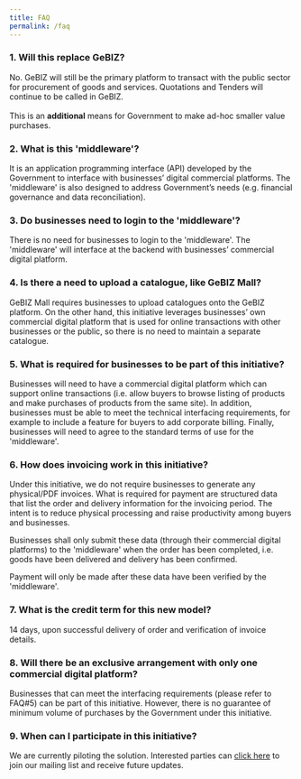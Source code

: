 ```yaml
---
title: FAQ
permalink: /faq
---
```


### 1. Will this replace GeBIZ?

No. GeBIZ will still be the primary platform to transact with the public sector for procurement of goods and services. Quotations and Tenders will continue to be called in GeBIZ.<BR><BR>
This is an **additional** means for Government to make ad-hoc smaller value purchases.

### 2. What is this 'middleware'?

It is an application programming interface (API) developed by the Government to interface with businesses’ digital commercial platforms. The 'middleware' is also designed to address Government’s needs (e.g. financial governance and data reconciliation). 

### 3. Do businesses need to login to the 'middleware'?

There is no need for businesses to login to the 'middleware'. The 'middleware' will interface at the backend with businesses’ commercial digital platform.

### 4. Is there a need to upload a catalogue, like GeBIZ Mall?

GeBIZ Mall requires businesses to upload catalogues onto the GeBIZ platform. On the other hand, this initiative leverages businesses’ own commercial digital platform that is used for online transactions with other businesses or the public, so there is no need to maintain a separate catalogue.

### 5. What is required for businesses to be part of this initiative? 
Businesses will need to have a commercial digital platform which can support online transactions (i.e. allow buyers to browse listing of products and make purchases of products from the same site). In addition, businesses must be able to meet the technical interfacing requirements, for example to include a feature for buyers to add corporate billing. Finally, businesses will need to agree to the standard terms of use for the 'middleware'. 

### 6. How does invoicing work in this initiative? 
Under this initiative, we do not require businesses to generate any physical/PDF invoices. What is required for payment are structured data that list the order and delivery information for the invoicing period. The intent is to reduce physical processing and raise productivity among buyers and businesses. 

Businesses shall only submit these data (through their commercial digital platforms) to the 'middleware' when the order has been completed, i.e. goods have been delivered and delivery has been confirmed. 

Payment will only be made after these data have been verified by the 'middleware'. 

### 7. What is the credit term for this new model?
14 days, upon successful delivery of order and verification of invoice details.

### 8. Will there be an exclusive arrangement with only one commercial digital platform? 

Businesses that can meet the interfacing requirements (please refer to FAQ#5) can be part of this initiative. However, there is no guarantee of minimum volume of purchases by the Government under this initiative.

### 9. When can I participate in this initiative?

We are currently piloting the solution. Interested parties can [click here](https://go.gov.sg/ecompartnermailing) to join our mailing list and receive future updates.
